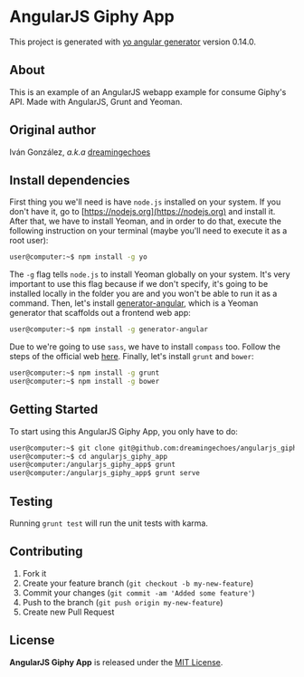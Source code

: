 # AngularJS Giphy App

This project is generated with [yo angular generator](https://github.com/yeoman/generator-angular)
version 0.14.0.

## About

This is an example of an AngularJS webapp example for consume Giphy's API. Made with AngularJS, Grunt and Yeoman.

## Original author

Iván González, *a.k.a* [dreamingechoes](https://github.com/dreamingechoes)

## Install dependencies

First thing you we'll need is have `node.js` installed on your system. If you don't have it, go to [https://nodejs.org](https://nodejs.org) and install it. After that, we have to install Yeoman, and in order to do that, execute the following instruction on your terminal (maybe you'll need to execute it as a root user):

```sh
user@computer:~$ npm install -g yo
```

The `-g` flag tells `node.js` to install Yeoman globally on your system. It's very important to use this flag because if we don't specify, it's going to be installed locally in the folder you are and you won't be able to run it as a command. Then, let's install [generator-angular](https://www.npmjs.com/package/generator-angular), which is a Yeoman generator that scaffolds out a frontend web app:

```sh
user@computer:~$ npm install -g generator-angular
```

Due to we're going to use `sass`, we have to install `compass` too. Follow the steps of the official web [here](http://compass-style.org/install/). Finally, let's install `grunt` and `bower`:

```sh
user@computer:~$ npm install -g grunt
user@computer:~$ npm install -g bower
```

## Getting Started

To start using this AngularJS Giphy App, you only have to do:

```sh
user@computer:~$ git clone git@github.com:dreamingechoes/angularjs_giphy_app.git
user@computer:~$ cd angularjs_giphy_app
user@computer:/angularjs_giphy_app$ grunt
user@computer:/angularjs_giphy_app$ grunt serve
```

## Testing

Running `grunt test` will run the unit tests with karma.

## Contributing

1. Fork it
2. Create your feature branch (`git checkout -b my-new-feature`)
3. Commit your changes (`git commit -am 'Added some feature'`)
4. Push to the branch (`git push origin my-new-feature`)
5. Create new Pull Request

## License

**AngularJS Giphy App** is released under the [MIT License](http://www.opensource.org/licenses/MIT).
